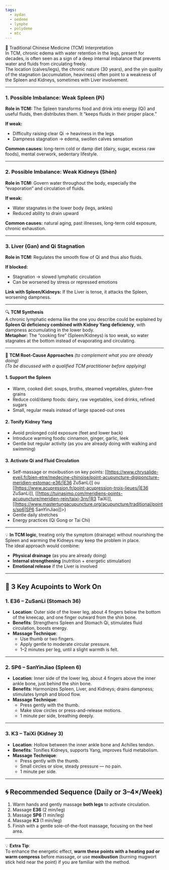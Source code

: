 ```yaml
---
tags:
  - aydan
  - oedeme
  - lymphe
  - polydeme
  - mtc
---
```

📜 Traditional Chinese Medicine (TCM) Interpretation  
In TCM, chronic edema with water retention in the legs, present for decades, is often seen as a sign of a deep internal imbalance that prevents water and fluids from circulating freely.  
The location (calves/legs), the chronic nature (30 years), and the yin quality of the stagnation (accumulation, heaviness) often point to a weakness of the Spleen and Kidneys, sometimes with Liver involvement.

---

### 1. Possible Imbalance: Weak Spleen (Pi)  
**Role in TCM:** The Spleen transforms food and drink into energy (Qi) and useful fluids, then distributes them. It “keeps fluids in their proper place.”  

**If weak:**  

- Difficulty raising clear Qi → heaviness in the legs  
- Dampness stagnation → edema, swollen calves sensation  

**Common causes:** long-term cold or damp diet (dairy, sugar, excess raw foods), mental overwork, sedentary lifestyle.

---

### 2. Possible Imbalance: Weak Kidneys (Shèn)  
**Role in TCM:** Govern water throughout the body, especially the “evaporation” and circulation of fluids.  

**If weak:**  

- Water stagnates in the lower body (legs, ankles)  
- Reduced ability to drain upward  

**Common causes:** natural aging, past illnesses, long-term cold exposure, chronic exhaustion.

---

### 3. Liver (Gan) and Qi Stagnation  
**Role in TCM:** Regulates the smooth flow of Qi and thus also fluids.  

**If blocked:**  

- Stagnation → slowed lymphatic circulation  
- Can be worsened by stress or repressed emotions  

**Link with Spleen/Kidneys:** If the Liver is tense, it attacks the Spleen, worsening dampness.

---

🔍 **TCM Synthesis**  
A chronic lymphatic edema like the one you describe could be explained by **Spleen Qi deficiency combined with Kidney Yang deficiency**, with dampness accumulating in the lower body.  
**Metaphor:** The “cooking fire” (Spleen/Kidneys) is too weak, so water stagnates at the bottom instead of evaporating and circulating.

---

🎯 **TCM Root-Cause Approaches** *(to complement what you are already doing)*  
*(To be discussed with a qualified TCM practitioner before applying)*  

#### 1. Support the Spleen  
- Warm, cooked diet: soups, broths, steamed vegetables, gluten-free grains  
- Reduce cold/damp foods: dairy, raw vegetables, iced drinks, refined sugars  
- Small, regular meals instead of large spaced-out ones  

#### 2. Tonify Kidney Yang  
- Avoid prolonged cold exposure (feet and lower back)  
- Introduce warming foods: cinnamon, ginger, garlic, leek  
- Gentle but regular activity (as you are already doing with walking and swimming)  

#### 3. Activate Qi and Fluid Circulation  
- Self-massage or moxibustion on key points: [[https://www.chrysalide-eveil.fr/bien-etre/medecine-chinoise/point-acupuncture-digiponcture-meridien-estomac-e36/|E36 ZuSanLi]] ou [[https://www.acupression.fr/point-acupression-trois-lieues/|E36 ZuSanLi]], [[https://tuinasimo.com/meridiens-points-acupuncture/meridien-rein/taixi-3rn/|R3 TaiXi]], [[https://www.mastertungacupuncture.org/acupuncture/traditional/points/sp6|SP6 SanYinJiao]]>)  
- Gentle daily stretches  
- Energy practices (Qi Gong or Tai Chi)  

---

💡 **In TCM logic**, treating only the symptom (drainage) without nourishing the Spleen and warming the Kidneys may keep the problem in place.  
The ideal approach would combine:  

- **Physical drainage** (as you are already doing)  
- **Internal strengthening** (nutrition + energetic stimulation)  
- **Emotional release** if the Liver is involved  


---

## 🎯 3 Key Acupoints to Work On

### 1. **E36 – ZuSanLi (Stomach 36)**
- **Location**: Outer side of the lower leg, about 4 fingers below the bottom of the kneecap, and one finger outward from the shin bone.
- **Benefits**: Strengthens Spleen and Stomach Qi, stimulates fluid circulation, boosts energy.
- **Massage Technique**:
  - Use thumb or two fingers.
  - Apply gentle to moderate circular pressure.
  - 1–2 minutes per leg, until a slight warmth is felt.

---

### 2. **SP6 – SanYinJiao (Spleen 6)**
- **Location**: Inner side of the lower leg, about 4 fingers above the inner ankle bone, just behind the shin bone.
- **Benefits**: Harmonizes Spleen, Liver, and Kidneys; drains dampness; stimulates lymph and blood flow.
- **Massage Technique**:
  - Press gently with the thumb.
  - Make slow circles or press-and-release motions.
  - 1 minute per side, breathing deeply.

---

### 3. **K3 – TaiXi (Kidney 3)**
- **Location**: Hollow between the inner ankle bone and Achilles tendon.
- **Benefits**: Tonifies Kidneys, supports Yang, improves fluid metabolism.
- **Massage Technique**:
  - Press gently with the thumb.
  - Small circles or slow, steady pressure — no pain.
  - 1 minute per side.

---

## 🌀 Recommended Sequence (Daily or 3–4×/Week)
1. Warm hands and gently massage **both legs** to activate circulation.
2. Massage **E36** (2 min/leg)
3. Massage **SP6** (1 min/leg)
4. Massage **K3** (1 min/leg)
5. Finish with a gentle sole-of-the-foot massage, focusing on the heel area.

---

💡 **Extra Tip**:  
To enhance the energetic effect, **warm these points with a heating pad or warm compress** before massage, or use **moxibustion** (burning mugwort stick held near the point) if you are familiar with the method.
